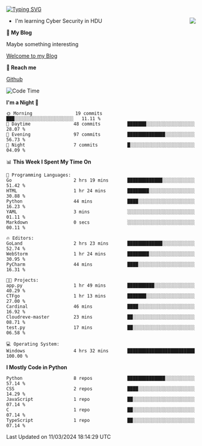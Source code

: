 [![Typing SVG](https://readme-typing-svg.herokuapp.com?font=Fira+Code&pause=1000&random=false&width=450&height=60&lines=Hello+%F0%9F%91%8B%F0%9F%8F%BB;I'm+JBNRZ)](https://git.io/typing-svg)

<a href="#">
  <img align="right" src="https://github-readme-stats.vercel.app/api?username=JBNRZ&show_icons=true&bg_color=15,f2f7fd,E0EAFC" />
</a>

- I'm learning Cyber Security in HDU

 **🌱 My Blog**

Maybe something interesting

[Welcome to my Blog](https://jbnrz.com.cn/)

 **💬 Reach me** 

[Github](https://github.com/JBNRZ)


<!--START_SECTION:waka-->
![Code Time](http://img.shields.io/badge/Code%20Time-364%20hrs%2058%20mins-blue)

**I'm a Night 🦉** 

```text
🌞 Morning                19 commits          ███░░░░░░░░░░░░░░░░░░░░░░   11.11 % 
🌆 Daytime                48 commits          ███████░░░░░░░░░░░░░░░░░░   28.07 % 
🌃 Evening                97 commits          ██████████████░░░░░░░░░░░   56.73 % 
🌙 Night                  7 commits           █░░░░░░░░░░░░░░░░░░░░░░░░   04.09 % 
```


📊 **This Week I Spent My Time On** 

```text
💬 Programming Languages: 
Go                       2 hrs 19 mins       █████████████░░░░░░░░░░░░   51.42 % 
HTML                     1 hr 24 mins        ████████░░░░░░░░░░░░░░░░░   30.88 % 
Python                   44 mins             ████░░░░░░░░░░░░░░░░░░░░░   16.23 % 
YAML                     3 mins              ░░░░░░░░░░░░░░░░░░░░░░░░░   01.11 % 
Markdown                 0 secs              ░░░░░░░░░░░░░░░░░░░░░░░░░   00.11 % 

🔥 Editors: 
GoLand                   2 hrs 23 mins       █████████████░░░░░░░░░░░░   52.74 % 
WebStorm                 1 hr 24 mins        ████████░░░░░░░░░░░░░░░░░   30.95 % 
PyCharm                  44 mins             ████░░░░░░░░░░░░░░░░░░░░░   16.31 % 

🐱‍💻 Projects: 
app.py                   1 hr 49 mins        ██████████░░░░░░░░░░░░░░░   40.29 % 
CTFgo                    1 hr 13 mins        ███████░░░░░░░░░░░░░░░░░░   27.00 % 
Cardinal                 46 mins             ████░░░░░░░░░░░░░░░░░░░░░   16.92 % 
Cloudreve-master         23 mins             ██░░░░░░░░░░░░░░░░░░░░░░░   08.71 % 
test.py                  17 mins             ██░░░░░░░░░░░░░░░░░░░░░░░   06.58 % 

💻 Operating System: 
Windows                  4 hrs 32 mins       █████████████████████████   100.00 % 
```

**I Mostly Code in Python** 

```text
Python                   8 repos             ██████████████░░░░░░░░░░░   57.14 % 
CSS                      2 repos             ████░░░░░░░░░░░░░░░░░░░░░   14.29 % 
JavaScript               1 repo              ██░░░░░░░░░░░░░░░░░░░░░░░   07.14 % 
C                        1 repo              ██░░░░░░░░░░░░░░░░░░░░░░░   07.14 % 
TypeScript               1 repo              ██░░░░░░░░░░░░░░░░░░░░░░░   07.14 % 
```




 Last Updated on 11/03/2024 18:14:29 UTC
<!--END_SECTION:waka-->
